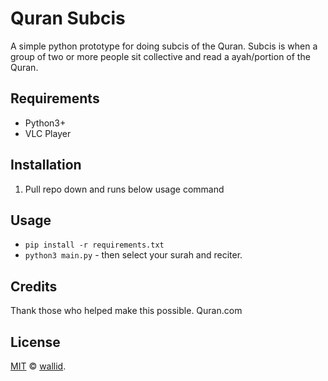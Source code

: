 # Quran Subcis

A simple python prototype for doing subcis of the Quran. Subcis is when a group of two or more people sit collective and read a ayah/portion of the Quran.

## Requirements

- Python3+
- VLC Player

## Installation

1. Pull repo down and runs below usage command 

## Usage
- `pip install -r requirements.txt`
- `python3 main.py` - then select your surah and reciter.


## Credits

Thank those who helped make this possible. Quran.com

## License

[MIT](LICENSE) © [wallid](https://wallid.github.io/).